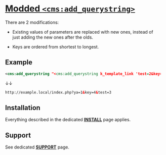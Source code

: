 # [Modded `<cms:add_querystring>`](https://github.com/trendoman/Tweakus-Dilectus/tree/main/anton.cms%40ya.ru__tags-modded/add_querystring)

There are 2 modifications:

* Existing values of parameters are replaced with new ones, instead of just adding the new ones after the olds.

* Keys are ordered from shortest to longest.

## Example

```xml
<cms:add_querystring "<cms:add_querystring k_template_link 'test=2&key=3' />" 'test=3&key=4&ya=1' />
```

↓↓

```html
http://example.local/index.php?ya=1&key=4&test=3
```

## Installation

Everything described in the dedicated [**INSTALL**](/INSTALL.md) page applies.

## Support

See dedicated [**SUPPORT**](/SUPPORT.md) page.
